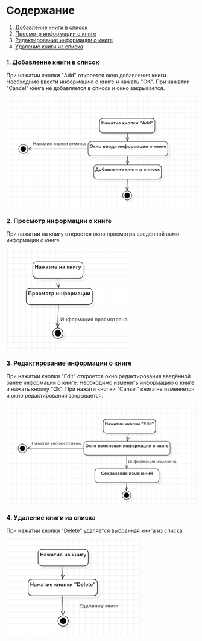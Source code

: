 # Содержание
1. [Добавление книги в список](#1)
2. [Просмотр информации о книге](#2)
3. [Редактирование информации о книге](#3)
4. [Удаление книги из списка](#4)

### 1. Добавление книги в список<a name="1"></a>
При нажатии кнопки "Add" откроется окно добавления книги. Необходимо ввести информацию о книге и нажать "OK". При нажатии "Cancel" книга не добавляется в список и окно закрывается.

![Добавление книги в список](https://github.com/valevaty98/Insomnia/blob/master/docs/diagrams/activity/Add.png)


### 2. Просмотр информации о книге<a name="2"></a>
При нажатии на книгу откроется окно просмотра введённой вами информации о книге.

![Просмотр информации](https://github.com/valevaty98/Insomnia/blob/master/docs/diagrams/activity/ShowInfo.png)
  
### 3. Редактирование информации о книге<a name="3"></a>
При нажатии кнопки "Edit" откроется окно редактирования введённой ранее информации о книге. Необходимо изменить информацию о книге и нажать кнопку "Ok". При нажати кнопки "Cansel" книга не изменяется и окно редактирования закрывается.

![Редактирование информации](https://github.com/valevaty98/Insomnia/blob/master/docs/diagrams/activity/Edit.png)

### 4. Удаление книги из списка<a name="4"></a>
При нажатии кнопки "Delete" удаляется выбранная книга из списка.

![Удаление книги](https://github.com/valevaty98/Insomnia/blob/master/docs/diagrams/activity/Delete.png)